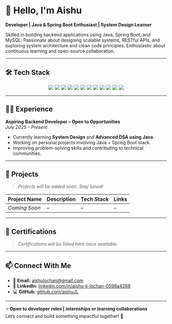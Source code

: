 # 👋 Hello, I'm Aishu

**Developer | Java & Spring Boot Enthusiast | System Design Learner**

Skilled in building backend applications using Java, Spring Boot, and MySQL. Passionate about designing scalable systems, RESTful APIs, and exploring system architecture and clean code principles. Enthusiastic about continuous learning and open-source collaboration.

---

## 🛠️ Tech Stack

<p align="center">
  <img src="https://img.shields.io/badge/Java-ED8B00?style=for-the-badge&logo=java&logoColor=white" />
  <img src="https://img.shields.io/badge/Python-3670A0?style=for-the-badge&logo=python&logoColor=white" />
  <img src="https://img.shields.io/badge/Spring%20Boot-6DB33F?style=for-the-badge&logo=spring-boot&logoColor=white" />
  <img src="https://img.shields.io/badge/MySQL-00758F?style=for-the-badge&logo=mysql&logoColor=white" />
  <img src="https://img.shields.io/badge/HTML5-E34F26?style=for-the-badge&logo=html5&logoColor=white" />
  <img src="https://img.shields.io/badge/CSS3-264de4?style=for-the-badge&logo=css3&logoColor=white" />
  <img src="https://img.shields.io/badge/Git-F05032?style=for-the-badge&logo=git&logoColor=white" />
  <img src="https://img.shields.io/badge/GitHub-181717?style=for-the-badge&logo=github&logoColor=white" />
  <img src="https://img.shields.io/badge/Postman-FF6C37?style=for-the-badge&logo=postman&logoColor=white" />
  <img src="https://img.shields.io/badge/VS%20Code-007ACC?style=for-the-badge&logo=visual-studio-code&logoColor=white" />
  <img src="https://img.shields.io/badge/IntelliJ-000000?style=for-the-badge&logo=intellij-idea&logoColor=white" />
  <img src="https://img.shields.io/badge/Linux-FCC624?style=for-the-badge&logo=linux&logoColor=black" />
</p>


---

## 👩‍💻 Experience

**Aspiring Backend Developer – Open to Opportunities**  
*July 2025 – Present*  
- Currently learning **System Design** and **Advanced DSA using Java**.  
- Working on personal projects involving Java + Spring Boot stack.  
- Improving problem-solving skills and contributing to technical communities.

---

## 🚀 Projects

> *Projects will be added soon. Stay tuned!*

| Project Name | Description | Tech Stack | Links |
|--------------|-------------|------------|-------|
| *Coming Soon* | – | – | – |

---

## 📜 Certifications

> *Certifications will be listed here once available.*

---

## 📫 Connect With Me

- 📧 **Email:** aishulochan@gmail.com  
- 💼 **LinkedIn:** [linkedin.com/in/aishu-ji-lochan-0598a4268](https://www.linkedin.com/in/aishu-ji-lochan-0598a4268)  
- 💻 **GitHub:** [github.com/aishuJL](https://github.com/aishuJL)

---

⭐ **Open to developer roles | internships or learning collaborations**  
Let’s connect and build something impactful together! 🚀

